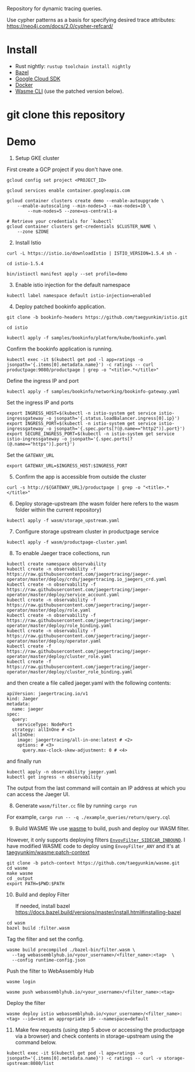 Repository for dynamic tracing queries.

Use cypher patterns as a basis for specifying desired trace attributes: https://neo4j.com/docs/2.0/cypher-refcard/

# Install

- Rust nightly: `rustup toolchain install nightly`
- [Bazel](https://docs.bazel.build/versions/master/install.html)
- [Google Cloud SDK](https://cloud.google.com/sdk/install)
- [Docker](https://www.docker.com/products/docker-desktop)
- [Wasme CLI](https://docs.solo.io/web-assembly-hub/latest/tutorial_code/getting_started/#install-the-wasme-cli)
(use the patched version below).

# git clone this repository

# Demo

1. Setup GKE cluster

First create a GCP project if you don't have one.

```
gcloud config set project <PROJECT_ID>

gcloud services enable container.googleapis.com

gcloud container clusters create demo --enable-autoupgrade \
    --enable-autoscaling --min-nodes=3 --max-nodes=10 \
		--num-nodes=5 --zone=us-central1-a

# Retrieve your credentials for `kubectl`
gcloud container clusters get-credentials $CLUSTER_NAME \
    --zone $ZONE
```

2. Install Istio

```
curl -L https://istio.io/downloadIstio | ISTIO_VERSION=1.5.4 sh -

cd istio-1.5.4

bin/istioctl manifest apply --set profile=demo
```

3. Enable istio injection for the default namespace

```
kubectl label namespace default istio-injection=enabled
```

4. Deploy patched bookinfo application.

```
git clone -b bookinfo-headers https://github.com/taegyunkim/istio.git

cd istio

kubectl apply -f samples/bookinfo/platform/kube/bookinfo.yaml
```

Confirm the bookinfo application is running.

```
kubectl exec -it $(kubectl get pod -l app=ratings -o jsonpath='{.items[0].metadata.name}') -c ratings -- curl productpage:9080/productpage | grep -o "<title>.*</title>"
```

Define the ingress IP and port

```
kubectl apply -f samples/bookinfo/networking/bookinfo-gateway.yaml
```

Set the ingress IP and ports

```
export INGRESS_HOST=$(kubectl -n istio-system get service istio-ingressgateway -o jsonpath='{.status.loadBalancer.ingress[0].ip}')
export INGRESS_PORT=$(kubectl -n istio-system get service istio-ingressgateway -o jsonpath='{.spec.ports[?(@.name=="http2")].port}')
export SECURE_INGRESS_PORT=$(kubectl -n istio-system get service istio-ingressgateway -o jsonpath='{.spec.ports[?(@.name=="https")].port}')
```

Set the `GATEWAY_URL`

```
export GATEWAY_URL=$INGRESS_HOST:$INGRESS_PORT
```

5. Confirm the app is accessible from outside the cluster

```
curl -s http://${GATEWAY_URL}/productpage | grep -o "<title>.*</title>"
```

6. Deploy storage-upstream (the wasm folder here refers to the wasm folder within the current repository)

```
kubectl apply -f wasm/storage_upstream.yaml
```

7. Configure storage upstream cluster in productpage service

```
kubectl apply -f wasm/productpage-cluster.yaml
```

8. To enable Jaeger trace collections, run
```
kubectl create namespace observability
kubectl create -n observability -f https://raw.githubusercontent.com/jaegertracing/jaeger-operator/master/deploy/crds/jaegertracing.io_jaegers_crd.yaml
kubectl create -n observability -f https://raw.githubusercontent.com/jaegertracing/jaeger-operator/master/deploy/service_account.yaml
kubectl create -n observability -f https://raw.githubusercontent.com/jaegertracing/jaeger-operator/master/deploy/role.yaml
kubectl create -n observability -f https://raw.githubusercontent.com/jaegertracing/jaeger-operator/master/deploy/role_binding.yaml
kubectl create -n observability -f https://raw.githubusercontent.com/jaegertracing/jaeger-operator/master/deploy/operator.yaml
kubectl create -f https://raw.githubusercontent.com/jaegertracing/jaeger-operator/master/deploy/cluster_role.yaml
kubectl create -f https://raw.githubusercontent.com/jaegertracing/jaeger-operator/master/deploy/cluster_role_binding.yaml
```

and then create a file called jaeger.yaml with the following contents:
```
apiVersion: jaegertracing.io/v1
kind: Jaeger
metadata:
  name: jaeger
spec:
  query:
    serviceType: NodePort
  strategy: allInOne # <1>
  allInOne:
    image: jaegertracing/all-in-one:latest # <2>
    options: # <3>
      query.max-clock-skew-adjustment: 0 # <4>
```

and finally run
```
kubectl apply -n observability jaeger.yaml
kubectl get ingress -n observability
```
The output from the last command will contain an IP address at which you can access the Jaeger UI.

8. Generate `wasm/filter.cc` file by running `cargo run`

For example,
`cargo run -- -q ./example_queries/return/query.cql`

9. Build WASME
   We use [wasme](https://github.com/solo-io/wasme) to build, push and deploy
   our WASM filter.

However, it only supports deploying filters [`EnvoyFilter_SIDECAR_INBOUND`](https://pkg.go.dev/istio.io/api@v0.0.0-20191109011911-e51134872853/networking/v1alpha3?tab=doc#EnvoyFilter_PatchContext).
I have modified WASME code to deploy using `EnvoyFilter_ANY` and it's at [taegyunkim/wasme:patch-context](https://github.com/taegyunkim/wasme/tree/patch-context)

```
git clone -b patch-context https://github.com/taegyunkim/wasme.git
cd wasme
make wasme
cd _output
export PATH=$PWD:$PATH
```

10. Build and deploy Filter
    
    If needed, install bazel https://docs.bazel.build/versions/master/install.html#installing-bazel

```
cd wasm
bazel build :filter.wasm
```

Tag the filter and set the config.

```
wasme build precompiled ./bazel-bin/filter.wasm \
  --tag webassemblyhub.io/<your_username>/<filter_name>:<tag>  \
  --config runtime-config.json
```

Push the filter to WebAssembly Hub

```
wasme login

wasme push webassemblyhub.io/<your_username>/<filter_name>:<tag>
```

Deploy the filter

```
wasme deploy istio webassemblyhub.io/<your_username>/<filter_name>:<tag> --id=<set an appropriate id> --namespace=default
```

11. Make few requests (using step 5 above or accessing the productpage via a browser) and check contents in storage-upstream using the command below.


```
kubectl exec -it $(kubectl get pod -l app=ratings -o jsonpath='{.items[0].metadata.name}') -c ratings -- curl -v storage-upstream:8080/list
```
